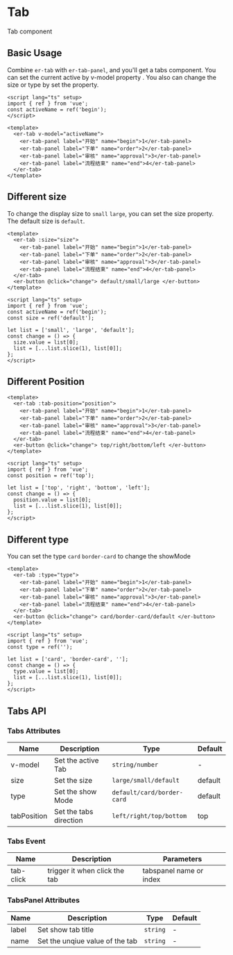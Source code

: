 # Tab

Tab component

## Basic Usage

Combine `er-tab` with `er-tab-panel`, and you'll get a tabs component. You can set the current active by v-model property . You also can change the size or type by
set the property.

```vue preview
<script lang="ts" setup>
import { ref } from 'vue';
const activeName = ref('begin');
</script>

<template>
  <er-tab v-model="activeName">
    <er-tab-panel label="开始" name="begin">1</er-tab-panel>
    <er-tab-panel label="下单" name="order">2</er-tab-panel>
    <er-tab-panel label="审核" name="approval">3</er-tab-panel>
    <er-tab-panel label="流程结束" name="end">4</er-tab-panel>
  </er-tab>
</template>
```

## Different size

To change the display size to `small` `large`, you can set the size property. The default size is `default`.

```vue preview
<template>
  <er-tab :size="size">
    <er-tab-panel label="开始" name="begin">1</er-tab-panel>
    <er-tab-panel label="下单" name="order">2</er-tab-panel>
    <er-tab-panel label="审核" name="approval">3</er-tab-panel>
    <er-tab-panel label="流程结束" name="end">4</er-tab-panel>
  </er-tab>
  <er-button @click="change"> default/small/large </er-button>
</template>

<script lang="ts" setup>
import { ref } from 'vue';
const activeName = ref('begin');
const size = ref('default');

let list = ['small', 'large', 'default'];
const change = () => {
  size.value = list[0];
  list = [...list.slice(1), list[0]];
};
</script>
```

## Different Position

```vue preview
<template>
  <er-tab :tab-position="position">
    <er-tab-panel label="开始" name="begin">1</er-tab-panel>
    <er-tab-panel label="下单" name="order">2</er-tab-panel>
    <er-tab-panel label="审核" name="approval">3</er-tab-panel>
    <er-tab-panel label="流程结束" name="end">4</er-tab-panel>
  </er-tab>
  <er-button @click="change"> top/right/bottom/left </er-button>
</template>

<script lang="ts" setup>
import { ref } from 'vue';
const position = ref('top');

let list = ['top', 'right', 'bottom', 'left'];
const change = () => {
  position.value = list[0];
  list = [...list.slice(1), list[0]];
};
</script>
```

## Different type

You can set the type `card` `border-card` to change the showMode

```vue preview
<template>
  <er-tab :type="type">
    <er-tab-panel label="开始" name="begin">1</er-tab-panel>
    <er-tab-panel label="下单" name="order">2</er-tab-panel>
    <er-tab-panel label="审核" name="approval">3</er-tab-panel>
    <er-tab-panel label="流程结束" name="end">4</er-tab-panel>
  </er-tab>
  <er-button @click="change"> card/border-card/default </er-button>
</template>

<script lang="ts" setup>
import { ref } from 'vue';
const type = ref('');

let list = ['card', 'border-card', ''];
const change = () => {
  type.value = list[0];
  list = [...list.slice(1), list[0]];
};
</script>
```

## Tabs API

### Tabs Attributes

| Name        | Description            | Type                       | Default |
| ----------- | ---------------------- | -------------------------- | ------- |
| v-model     | Set the active Tab     | `string/number`            | -       |
| size        | Set the size           | `large/small/default`      | default |
| type        | Set the show Mode      | `default/card/border-card` | default |
| tabPosition | Set the tabs direction | `left/right/top/bottom`    | top     |

### Tabs Event

| Name      | Description                   | Parameters              |
| --------- | ----------------------------- | ----------------------- |
| tab-click | trigger it when click the tab | tabspanel name or index |

### TabsPanel Attributes

| Name  | Description                     | Type     | Default |
| ----- | ------------------------------- | -------- | ------- |
| label | Set show tab title              | `string` | -       |
| name  | Set the unqiue value of the tab | `string` | -       |
